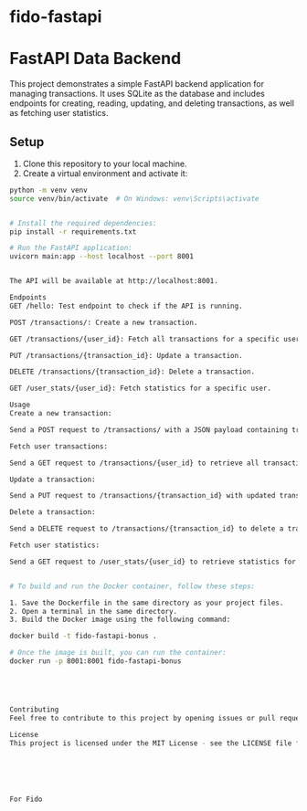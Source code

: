 # fido-fastapi
# FastAPI Data Backend

This project demonstrates a simple FastAPI backend application for managing transactions. It uses SQLite as the database and includes endpoints for creating, reading, updating, and deleting transactions, as well as fetching user statistics.

## Setup

1. Clone this repository to your local machine.
2. Create a virtual environment and activate it:

```bash
python -m venv venv
source venv/bin/activate  # On Windows: venv\Scripts\activate


# Install the required dependencies:
pip install -r requirements.txt

# Run the FastAPI application:
uvicorn main:app --host localhost --port 8001


The API will be available at http://localhost:8001.

Endpoints
GET /hello: Test endpoint to check if the API is running.

POST /transactions/: Create a new transaction.

GET /transactions/{user_id}: Fetch all transactions for a specific user.

PUT /transactions/{transaction_id}: Update a transaction.

DELETE /transactions/{transaction_id}: Delete a transaction.

GET /user_stats/{user_id}: Fetch statistics for a specific user.

Usage
Create a new transaction:

Send a POST request to /transactions/ with a JSON payload containing transaction details.

Fetch user transactions:

Send a GET request to /transactions/{user_id} to retrieve all transactions for a specific user.

Update a transaction:

Send a PUT request to /transactions/{transaction_id} with updated transaction details.

Delete a transaction:

Send a DELETE request to /transactions/{transaction_id} to delete a transaction.

Fetch user statistics:

Send a GET request to /user_stats/{user_id} to retrieve statistics for a specific user.


# To build and run the Docker container, follow these steps:

1. Save the Dockerfile in the same directory as your project files.
2. Open a terminal in the same directory.
3. Build the Docker image using the following command:

docker build -t fido-fastapi-bonus .

# Once the image is built, you can run the container:
docker run -p 8001:8001 fido-fastapi-bonus





Contributing
Feel free to contribute to this project by opening issues or pull requests. Contributions are welcome!

License
This project is licensed under the MIT License - see the LICENSE file for details.






For Fido
